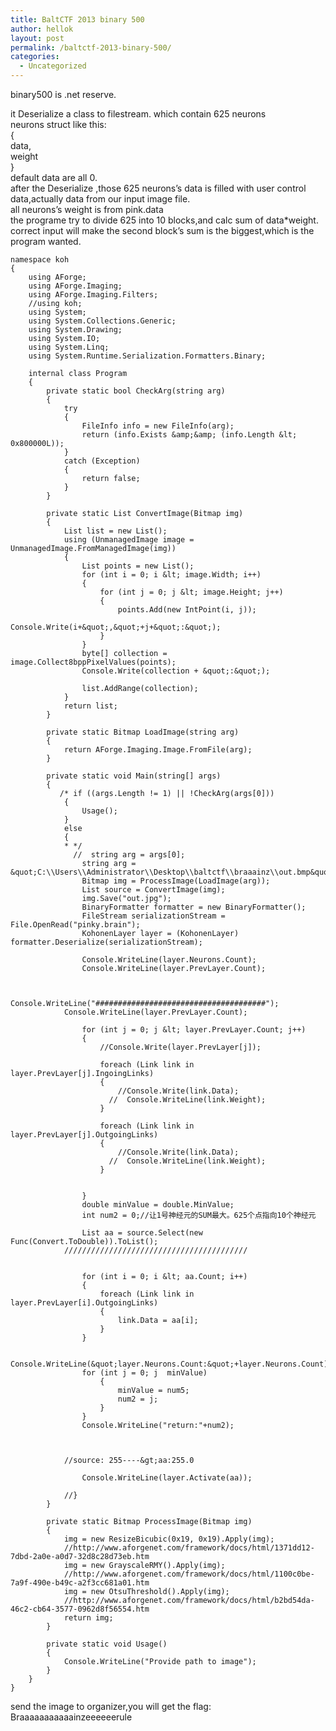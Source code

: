 ```yaml
---
title: BaltCTF 2013 binary 500
author: hellok
layout: post
permalink: /baltctf-2013-binary-500/
categories:
  - Uncategorized
---
```

binary500 is .net reserve.  
<!--more-->

  
it Deserialize a class to filestream. which contain 625 neurons  
neurons struct like this:  
{  
data,  
weight  
}  
default data are all 0.  
after the Deserialize ,those 625 neurons&#8217;s data is filled with user control data,actually data from our input image file.  
all neurons&#8217;s weight is from pink.data  
the programe try to divide 625 into 10 blocks,and calc sum of data*weight.  
correct input will make the second block&#8217;s sum is the biggest,which is the program wanted.

    namespace koh
    {
        using AForge;
        using AForge.Imaging;
        using AForge.Imaging.Filters;
        //using koh;
        using System;
        using System.Collections.Generic;
        using System.Drawing;
        using System.IO;
        using System.Linq;
        using System.Runtime.Serialization.Formatters.Binary;
    
        internal class Program
        {
            private static bool CheckArg(string arg)
            {
                try
                {
                    FileInfo info = new FileInfo(arg);
                    return (info.Exists &amp;&amp; (info.Length &lt; 0x800000L));
                }
                catch (Exception)
                {
                    return false;
                }
            }
    
            private static List ConvertImage(Bitmap img)
            {
                List list = new List();
                using (UnmanagedImage image = UnmanagedImage.FromManagedImage(img))
                {
                    List points = new List();
                    for (int i = 0; i &lt; image.Width; i++)
                    {
                        for (int j = 0; j &lt; image.Height; j++)
                        {
                            points.Add(new IntPoint(i, j));
                            Console.Write(i+&quot;,&quot;+j+&quot;:&quot;);
                        }
                    }
                    byte[] collection = image.Collect8bppPixelValues(points);
                    Console.Write(collection + &quot;:&quot;);
    
                    list.AddRange(collection);
                }
                return list;
            }
    
            private static Bitmap LoadImage(string arg)
            {
                return AForge.Imaging.Image.FromFile(arg);
            }
    
            private static void Main(string[] args)
            {
               /* if ((args.Length != 1) || !CheckArg(args[0]))
                {
                    Usage();
                }
                else
                {
                * */
                  //  string arg = args[0];
                    string arg = &quot;C:\\Users\\Administrator\\Desktop\\baltctf\\braaainz\\out.bmp&quot;;
                    Bitmap img = ProcessImage(LoadImage(arg));
                    List source = ConvertImage(img);
                    img.Save("out.jpg");
                    BinaryFormatter formatter = new BinaryFormatter();
                    FileStream serializationStream = File.OpenRead("pinky.brain");
                    KohonenLayer layer = (KohonenLayer) formatter.Deserialize(serializationStream);
    
                    Console.WriteLine(layer.Neurons.Count);
                    Console.WriteLine(layer.PrevLayer.Count);
    
    
                Console.WriteLine("######################################");
                Console.WriteLine(layer.PrevLayer.Count);
    
                    for (int j = 0; j &lt; layer.PrevLayer.Count; j++)
                    {
                        //Console.Write(layer.PrevLayer[j]);
    
                        foreach (Link link in layer.PrevLayer[j].IngoingLinks)
                        {
                            //Console.Write(link.Data);
                          //  Console.WriteLine(link.Weight);
                        }
    
                        foreach (Link link in layer.PrevLayer[j].OutgoingLinks)
                        {
                            //Console.Write(link.Data);
                          //  Console.WriteLine(link.Weight);
                        }
    
    
                    }
                    double minValue = double.MinValue;
                    int num2 = 0;//让1号神经元的SUM最大。625个点指向10个神经元
    
                    List aa = source.Select(new Func(Convert.ToDouble)).ToList();
                /////////////////////////////////////////
    
    
                    for (int i = 0; i &lt; aa.Count; i++)
                    {
                        foreach (Link link in layer.PrevLayer[i].OutgoingLinks)
                        {
                            link.Data = aa[i];
                        }
                    }
    
                    Console.WriteLine(&quot;layer.Neurons.Count:&quot;+layer.Neurons.Count);
                    for (int j = 0; j  minValue)
                        {
                            minValue = num5;
                            num2 = j;
                        }
                    }
                    Console.WriteLine("return:"+num2);
    
    
    
                //source: 255----&gt;aa:255.0
    
                    Console.WriteLine(layer.Activate(aa));
    
                //}
            }
    
            private static Bitmap ProcessImage(Bitmap img)
            {
                img = new ResizeBicubic(0x19, 0x19).Apply(img);
                //http://www.aforgenet.com/framework/docs/html/1371dd12-7dbd-2a0e-a0d7-32d8c28d73eb.htm
                img = new GrayscaleRMY().Apply(img);
                //http://www.aforgenet.com/framework/docs/html/1100c0be-7a9f-490e-b49c-a2f3cc681a01.htm
                img = new OtsuThreshold().Apply(img);
                //http://www.aforgenet.com/framework/docs/html/b2bd54da-46c2-cb64-3577-0962d8f56554.htm
                return img;
            }
    
            private static void Usage()
            {
                Console.WriteLine("Provide path to image");
            }
        }
    }
    

send the image to organizer,you will get the flag: Braaaaaaaaaaainzeeeeeerule